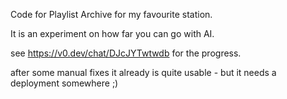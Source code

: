 Code for Playlist Archive for my favourite station.

It is an experiment on how far you can go with AI.

see https://v0.dev/chat/DJcJYTwtwdb for the progress.

after some manual fixes it already is quite usable - but it needs a deployment somewhere ;)

